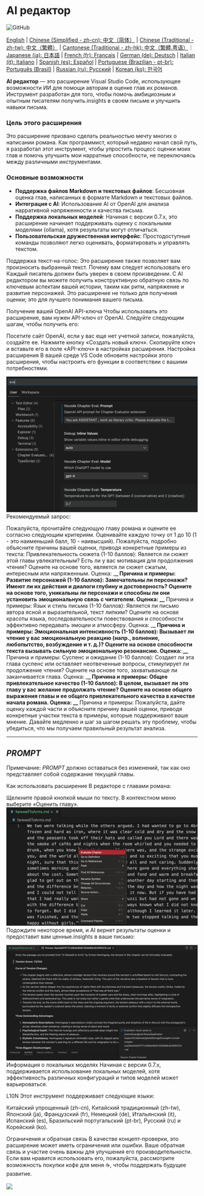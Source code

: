 # AI редактор

![GitHub](https://img.shields.io/github/license/huangjien/vscode-chapter-eval)

[English](./README.md) | [Chinese (Simplified - zh-cn): 中文（简体）](./README.zh-cn.md) | [Chinese (Traditional - zh-tw): 中文（繁體）](./README.zh-tw.md) | [Cantonese (Traditional - zh-hk): 中文（繁體.粤语）](./README.zh-hk.md)｜[Japanese (ja): 日本語](./README.ja.md) | [French (fr): Français](./README.fr.md) | [German (de): Deutsch](./README.de.md) | [Italian (it): Italiano](./README.it.md) | [Spanish (es): Español](./README.es.md) | [Portuguese (Brazilian - pt-br): Português (Brasil)](./README.pt-br.md) | [Russian (ru): Русский](./README.ru.md) | [Korean (ko): 한국어](./README.ko.md)

**AI редактор** — это расширение Visual Studio Code, использующее возможности ИИ для помощи авторам в оценке глав их романов. Инструмент разработан для того, чтобы помочь амбициозным и опытным писателям получить.insights в своем письме и улучшить навыки письма.

### Цель этого расширения

Это расширение призвано сделать реальностью мечту многих о написании романа. Как программист, который недавно начал свой путь, я разработал этот инструмент, чтобы упростить процесс оценки моих глав и помочь улучшить мои нарратные способности, не переключаясь между различными инструментами.

### Основные возможности

- **Поддержка файлов Markdown и текстовых файлов**: Бесшовная оценка глав, написанных в формате Markdown и текстовых файлов.
- **Интеграция с AI**: Использование AI от OpenAI для анализа нарративной напряженности и качества письма.
- **Поддержка локальных моделей**: Начиная с версии 0.7.x, это расширение начинает поддерживать оценку с локальными моделями (ollama), хотя результаты могут отличаться.
- **Пользовательская дружественная интерфейс**: Простодоступные команды позволяют легко оценивать, форматировать и управлять текстом.

Поддержка текст-на-голос: Это расширение также позволяет вам произносить выбранный текст.
Почему вам следует использовать его
Каждый писатель должен быть уверен в своем произведении. С AI редактором вы можете получить конструктивную обратную связь по ключевым аспектам вашей истории, таким как ритм, напряжение и развитие персонажей. Это расширение не только для получения оценки; это для лучшего понимания вашего письма.

Получение вашей OpenAI API-ключа
Чтобы использовать это расширение, вам нужен API-ключ от OpenAI. Следуйте следующим шагам, чтобы получить его:

Посетите сайт OpenAI, если у вас еще нет учетной записи, пожалуйста, создайте ее.
Нажмите кнопку «Создать новый ключ».
Скопируйте ключ и вставьте его в поле «API-ключ» в настройках расширения.
Настройка расширения
В вашей среде VS Code обновите настройки этого расширения, чтобы настроить его функции в соответствии с вашими потребностями.

<img src="resources/setup.png" alt="Настройка" />
Рекомендуемый запрос:

Пожалуйста, прочитайте следующую главу романа и оцените ее согласно следующим критериям. Оценивайте каждую точку от 1 до 10 (1 - это наименьший балл, 10 - наивысший). Пожалуйста, подробно объясните причины вашей оценки, приводя конкретные примеры из текста:
Привлекательность сюжета (1-10 баллов): Является ли сюжет этой главы увлекательным? Есть ли у вас мотивация для продолжения чтения? Оцените на основе того, является ли сюжет сжатым, интересным или напряженным. Оценка: \_**\_ Причина и примеры:
Развитие персонажей (1-10 баллов): Замечательны ли персонажи? Имеют ли их действия и диалоги глубину и достоверность? Оцените на основе того, уникальны ли персонажи и способны ли они установить эмоциональную связь с читателем. Оценка: \_\_** Причина и примеры:
Язык и стиль письма (1-10 баллов): Является ли письмо автора ясной и выразительной, текст липким? Оцените на основе красоты языка, последовательности повествования и способности эффективно передавать эмоции и атмосферу. Оценка: \_**\_ Причина и примеры:
Эмоциональная интенсивность (1-10 баллов): Вызывает ли чтение у вас эмоциональную реакцию (напр., волнение, любопытство, возбуждение и т. д.)? Оцените на основе способности текста вызывать сильную эмоциональную резонансию. Оценка: \_\_** Причина и примеры:
Суспенс и ожидание (1-10 баллов): Создает ли эта глава суспенс или оставляет неотвеченные вопросы, стимулирует ли продолжение чтения? Оцените на основе того, захватывающе ли заканчивается глава. Оценка: \_**\_ Причина и примеры:
Общее привлекательное качество (1-10 баллов): В целом, вызывает ли это главу у вас желание продолжать чтение? Оцените на основе общего выражения главы и ее общего привлекательного качества в качестве начала романа. Оценка: \_\_** Причина и примеры:
Пожалуйста, дайте оценку каждой части и объясните причину вашей оценки, приводя конкретные участки текста в примеры, которые поддерживают ваше мнение. Давайте медленно и шаг за шагом решать эту проблему, чтобы убедиться, что мы получаем правильный результат анализа.

---

## $PROMPT$

Примечание: $PROMPT$ должно оставаться без изменений, так как оно представляет собой содержание текущей главы.

Как использовать расширение
В редакторе с главами романа:

Щелкните правой кнопкой мыши по тексту.
В контекстном меню выберите «Оценить главу».
<img src="resources/evaluate.png" alt="Оценить главу" />
Подождите некоторое время, и AI вернет результаты оценки и предоставит вам ценные.insights в ваше письмо:

<img src="resources/evaluation_reslult.png" alt="Результаты оценки" />
Информация о локальных моделях
Начиная с версии 0.7.x, поддерживается использование локальных моделей, хотя эффективность различных конфигураций и типов моделей может варьироваться.

L10N
Этот инструмент поддерживает следующие языки:

Китайский упрощенный (zh-cn), Китайский традиционный (zh-tw), Японский (ja), Французский (fr), Немецкий (de), Итальянский (it), Испанский (es), Бразильский португальский (pt-br), Русский (ru) и Корейский (ko).

Ограничения и обратная связь
В качестве концепт-проверки, это расширение может иметь ограничения или ошибки. Ваше обратная связь и участие очень важны для улучшения его производительности. Если вам нравится использовать его, пожалуйста, рассмотрите возможность покупки кофе для меня ☕️, чтобы поддержать будущее развитие.

<div > <a href="https://www.buymeacoffee.com/huangjien" target="_blank" style="display: inline-block;"> <img src="https://img.shields.io/badge/Donate-Buy%20Me%20A%20Coffee-orange.svg?style=flat-square&logo=buymeacoffee" align="center" /> </a> </div> <br />
